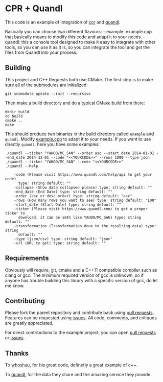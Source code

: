 # CPR + Quandl

This code is an example of integration of [cpr](https://github.com/whoshuu/cpr/) and [quandl](https://www.quandl.com/).

Basically you can choose two different flavours:
    - example: example.cpp that basically means to modify this code and adapt it to your needs.
    - quandl: this a console tool designed to make it easy to integrate with other tools, so you can
    use it as it is, so you can integrate the tool and get the files from Quandl into your process.


## Building

This project and C++ Requests both use CMake. The first step is to make sure all of the submodules are initialized:

```
git submodule update --init --recursive
```

Then make a build directory and do a typical CMake build from there:

```
mkdir build
cd build
cmake ..
make
```

This should produce two binaries in the build directory called `example` and `quandl`. Modify [example.cpp](https://github.com/iolalla/cpr-quandl/blob/master/example.cpp) to adapt it to your needs. If you want to use directly `quandl`, here you have some examples:

```
./quandl --ticker "YAHOO/MC_SAN" --order asc --start_date 2014-01-01 --end_date 2014-12-01 --code "<<YOURCODE>>" --rows 1000 --type json
./quandl --ticker "YAHOO/MC_SAN" --code "<<YOURCODE>>"
./quandl --help

    -code (Please visit https://www.quandl.com/help/api to get your code)
      type: string default: ""
    -collapse (Show data collapsed please) type: string default: ""
    -end_date (End Date) type: string default: ""
    -order (asc or desc order) type: string default: "asc"
    -rows (How many rows you want to see) type: string default: "100"
    -start_date (Start Date) type: string default: ""
    -ticker (Please visit https://www.quandl.com/ to get a proper ticker to
      download, it can be smth like YAHOO/MC_SAN) type: string default: ""
    -transformation (Transformation done to the resulting data) type: string
      default: ""
    -type (json/csv) type: string default: "json"
    -url (URL to get) type: string default: ""
```

## Requirements

Obviously will require, git, cmake and a C++11 compatible compiler such as clang or gcc. The minimum required version of gcc is unknown, so if anyone has trouble building this library with a specific version of gcc, do let me know.


## Contributing

Please fork the parent repository and contribute back using [pull requests](https://github.com/iolalla/cpr-quandl/pulls). Features can be requested using [issues](https://github.com/iolalla/cpr-quandl/issues). All code, comments, and critiques are greatly appreciated.

For direct contributions to the example project, you can open [pull requests](https://github.com/iolalla/cpr-quandl/pulls) or [issues](https://github.com/iolalla/cpr-quandl/issues).

## Thanks 

To [whoshuu](https://github.com/whoshuu), for his great code, definetly a great example of c++.

To [quandl](https://www.quandl.com/), for the data they share and the amazing service they provide.
